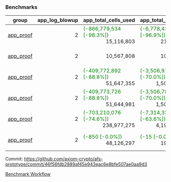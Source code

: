 ### Benchmarks
| group | app_log_blowup | app_total_cells_used | app_total_cycles | app_total_proof_time_ms | leaf_log_blowup | leaf_total_cells_used | leaf_total_cycles | leaf_total_proof_time_ms | max_segment_length | instance | alloc |
|---|---|---|---|---|---|---|---|---|---|---|---|
| [ app_proof ](https://github.com/axiom-crypto/afs-prototype/blob/gh-pages/benchmarks-pr/991/individual/base64_json-2-2-1048476-64cpu-linux-arm64-mimalloc.md) | <div style='text-align: right'> 2 </div>  | <span style='color: green'>(-866,779,534 [-98.3%])</span><div style='text-align: right'> 15,116,803 </div>  | <span style='color: green'>(-6,778,433 [-96.9%])</span><div style='text-align: right'> 217,347 </div>  | <span style='color: green'>(-38,092.0 [-95.1%])</span><div style='text-align: right'> 1,960.0 </div>  | <div style='text-align: right'> - </div>  | <div style='text-align: right'> - </div>  | <div style='text-align: right'> - </div>  | <div style='text-align: right'> - </div>  | 1048476 | 64cpu-linux-arm64 | mimalloc |
| [ app_proof ](https://github.com/axiom-crypto/afs-prototype/blob/gh-pages/benchmarks-pr/991/individual/ecrecover-2-2-1048476-64cpu-linux-arm64-mimalloc.md) | <div style='text-align: right'> 2 </div>  | <div style='text-align: right'> 10,567,808 </div>  | <div style='text-align: right'> 106,444 </div>  | <span style='color: red'>(+47.0 [+2.5%])</span><div style='text-align: right'> 1,935.0 </div>  | <div style='text-align: right'> - </div>  | <div style='text-align: right'> - </div>  | <div style='text-align: right'> - </div>  | <div style='text-align: right'> - </div>  | 1048476 | 64cpu-linux-arm64 | mimalloc |
| [ app_proof ](https://github.com/axiom-crypto/afs-prototype/blob/gh-pages/benchmarks-pr/991/individual/fibonacci-2-2-1048476-64cpu-linux-arm64-mimalloc.md) | <div style='text-align: right'> 2 </div>  | <span style='color: green'>(-409,772,892 [-88.8%])</span><div style='text-align: right'> 51,647,355 </div>  | <span style='color: green'>(-3,506,976 [-70.0%])</span><div style='text-align: right'> 1,500,219 </div>  | <span style='color: green'>(-21,799.0 [-80.9%])</span><div style='text-align: right'> 5,147.0 </div>  | <div style='text-align: right'> - </div>  | <div style='text-align: right'> - </div>  | <div style='text-align: right'> - </div>  | <div style='text-align: right'> - </div>  | 1048476 | 64cpu-linux-arm64 | mimalloc |
| [ app_proof ](https://github.com/axiom-crypto/afs-prototype/blob/gh-pages/benchmarks-pr/991/individual/fibonacci-2-2-1048476-64cpu-linux-x64-jemalloc.md) | <div style='text-align: right'> 2 </div>  | <span style='color: green'>(-409,773,726 [-88.8%])</span><div style='text-align: right'> 51,644,981 </div>  | <span style='color: green'>(-3,506,787 [-70.0%])</span><div style='text-align: right'> 1,500,219 </div>  | <span style='color: green'>(-22,784.0 [-79.4%])</span><div style='text-align: right'> 5,897.0 </div>  | <div style='text-align: right'> - </div>  | <div style='text-align: right'> - </div>  | <div style='text-align: right'> - </div>  | <div style='text-align: right'> - </div>  | 1048476 | 64cpu-linux-x64 | jemalloc |
| [ app_proof ](https://github.com/axiom-crypto/afs-prototype/blob/gh-pages/benchmarks-pr/991/individual/regex-2-2-1048476-64cpu-linux-arm64-mimalloc.md) | <div style='text-align: right'> 2 </div>  | <span style='color: green'>(-703,210,076 [-74.6%])</span><div style='text-align: right'> 238,977,275 </div>  | <span style='color: green'>(-7,314,330 [-63.6%])</span><div style='text-align: right'> 4,190,904 </div>  | <span style='color: green'>(-36,104.0 [-69.1%])</span><div style='text-align: right'> 16,114.0 </div>  | <div style='text-align: right'> - </div>  | <div style='text-align: right'> - </div>  | <div style='text-align: right'> - </div>  | <div style='text-align: right'> - </div>  | 1048476 | 64cpu-linux-arm64 | mimalloc |
| [ app_proof ](https://github.com/axiom-crypto/afs-prototype/blob/gh-pages/benchmarks-pr/991/individual/verify_fibair-2-2-1048476-64cpu-linux-arm64-mimalloc.md) | <div style='text-align: right'> 2 </div>  | <span style='color: green'>(-850 [-0.0%])</span><div style='text-align: right'> 48,126,297 </div>  | <span style='color: green'>(-15 [-0.0%])</span><div style='text-align: right'> 198,567 </div>  | <span style='color: green'>(-11.0 [-0.4%])</span><div style='text-align: right'> 2,931.0 </div>  | <div style='text-align: right'> - </div>  | <div style='text-align: right'> - </div>  | <div style='text-align: right'> - </div>  | <div style='text-align: right'> - </div>  | 1048476 | 64cpu-linux-arm64 | mimalloc |


Commit: https://github.com/axiom-crypto/afs-prototype/commit/46f56fdb2889af45e943eac6e8bfe507ae0aa9d3

[Benchmark Workflow](https://github.com/axiom-crypto/afs-prototype/actions/runs/12264164014)
